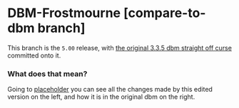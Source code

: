 # DBM-Frostmourne [compare-to-dbm branch]

This branch is the `5.00` release, with [the original 3.3.5 dbm straight off curse](https://www.curseforge.com/wow/addons/deadly-boss-mods/files/all?filter-game-version=2020709689%3A98) committed onto it.

### What does that mean?

Going to [placeholder]() you can see all the changes made by this edited version on the left, and how it is in the original dbm on the right.